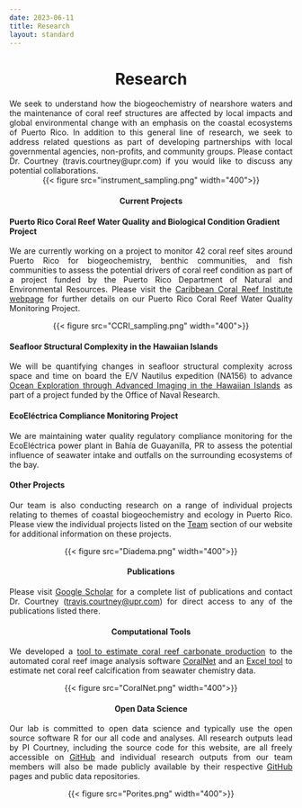 ```yaml
---
date: 2023-06-11
title: Research
layout: standard
---
```


<div style="text-align: center;">

# Research

</div>

<div style="text-align: justify;"> 
We seek to understand how the biogeochemistry of nearshore waters and the maintenance of coral reef structures are affected by local impacts and global environmental change with an emphasis on the coastal ecosystems of Puerto Rico. In addition to this general line of research, we seek to address related questions as part of developing partnerships with local governmental agencies, non-profits, and community groups. Please contact Dr. Courtney (travis.courtney@upr.com) if you would like to discuss any potential collaborations.

</div>

<div style="text-align: center;">
{{< figure src="instrument_sampling.png" width="400">}}
</div>


<div style="text-align: center;">

#### Current Projects

</div>

#### Puerto Rico Coral Reef Water Quality and Biological Condition Gradient Project

<div style="text-align: justify;"> 

We are currently working on a project to monitor 42 coral reef sites around Puerto Rico for biogeochemistry, benthic communities, and fish communities to assess the potential drivers of coral reef condition as part of a project funded by the Puerto Rico Department of Natural and Environmental Resources. Please visit the [Caribbean Coral Reef Institute webpage](https://www.uprm.edu/ccri/research/water-quality-project/) for further details on our Puerto Rico Coral Reef Water Quality Monitoring Project.

</div>

<div style="text-align: center;">
{{< figure src="CCRI_sampling.png" width="400">}}
</div>

#### Seafloor Structural Complexity in the Hawaiian Islands

<div style="text-align: justify;"> 

We will be quantifying changes in seafloor structural complexity across space and time on board the E/V Nautilus expedition (NA156) to advance [Ocean Exploration through Advanced Imaging in the Hawaiian Islands](https://nautiluslive.org/cruise/na156) as part of a project funded by the Office of Naval Research.

</div>

#### EcoEléctrica Compliance Monitoring Project

<div style="text-align: justify;"> 

We are maintaining water quality regulatory compliance monitoring for the EcoEléctrica power plant in Bahía de Guayanilla, PR to assess the potential influence of seawater intake and outfalls on the surrounding ecosystems of the bay.

</div>

#### Other Projects

<div style="text-align: justify;"> 

Our team is also conducting research on a range of individual projects relating to themes of coastal biogeochemistry and ecology in Puerto Rico. Please view the individual projects listed on the [Team](https://theberglab.com/team/) section of our website for additional information on these projects.

</div>

<div style="text-align: center;">
{{< figure src="Diadema.png" width="400">}}
</div>

<div style="text-align: center;">

#### Publications

</div>

<div style="text-align: justify;"> 

Please visit [Google Scholar](https://scholar.google.com/citations?user=hK_DxtUAAAAJ&hl) for a complete list of publications and contact Dr. Courtney (travis.courtney@upr.com) for direct access to any of the publications listed there.

</div>

<div style="text-align: center;">

#### Computational Tools

</div>

<div style="text-align: justify;"> 

We developed a [tool to estimate coral reef carbonate production](https://coralnet.ucsd.edu/blog/coralnet-now-estimates-carbonate-production-rates/) to the automated coral reef image analysis software [CoralNet](https://coralnet.ucsd.edu/) and an [Excel tool](https://zenodo.org/record/7051628) to estimate net coral reef calcification from seawater chemistry data.

</div>

<div style="text-align: center;">
{{< figure src="CoralNet.png" width="400">}}
</div>

<div style="text-align: center;">

#### Open Data Science

</div>

<div style="text-align: justify;"> 

Our lab is committed to open data science and typically use the open source software R for our all code and analyses. All research outputs lead by PI Courtney, including the source code for this website, are all freely accessible on [GitHub](https://github.com/traviscourtney) and individual research outputs from our team members will also be made publicly available by their respective [GitHub](https://github.com/) pages and public data repositories.

</div>

<div style="text-align: center;">
{{< figure src="Porites.png" width="400">}}
</div>